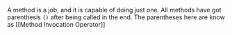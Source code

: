 A method is a job, and it is capable of doing just one. All methods have got parenthesis `()` after being called in the end. The parentheses here are know as [[Method Invocation Operator]]